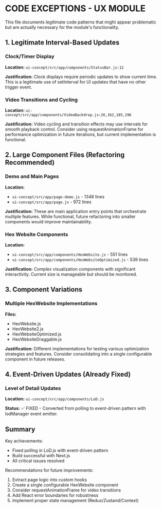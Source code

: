 # CODE EXCEPTIONS - UX MODULE

This file documents legitimate code patterns that might appear problematic but are actually necessary for the module's functionality.

## 1. Legitimate Interval-Based Updates

### Clock/Timer Display
**Location:** `ui-concept/src/app/components/StatusBar.js:12`

**Justification:**
Clock displays require periodic updates to show current time. This is a legitimate use of setInterval for UI updates that have no other trigger event.

### Video Transitions and Cycling
**Location:** `ui-concept/src/app/components/VideoBackdrop.js:26,162,185,196`

**Justification:**
Video cycling and transition effects may use intervals for smooth playback control. Consider using requestAnimationFrame for performance optimization in future iterations, but current implementation is functional.

## 2. Large Component Files (Refactoring Recommended)

### Demo and Main Pages
**Location:**
- `ui-concept/src/app/page-demo.js` - 1348 lines
- `ui-concept/src/app/page.js` - 972 lines

**Justification:**
These are main application entry points that orchestrate multiple features. While functional, future refactoring into smaller components would improve maintainability.

### Hex Website Components
**Location:**
- `ui-concept/src/app/components/HexWebsite.js` - 551 lines
- `ui-concept/src/app/components/HexWebsiteOptimized.js` - 539 lines

**Justification:**
Complex visualization components with significant interactivity. Current size is manageable but should be monitored.

## 3. Component Variations

### Multiple HexWebsite Implementations
**Files:**
- HexWebsite.js
- HexWebsite2.js
- HexWebsiteOptimized.js
- HexWebsiteDraggable.js

**Justification:**
Different implementations for testing various optimization strategies and features. Consider consolidating into a single configurable component in future releases.

## 4. Event-Driven Updates (Already Fixed)

### Level of Detail Updates
**Location:** `ui-concept/src/app/components/LoD.js`

**Status:** ✅ FIXED - Converted from polling to event-driven pattern with lodManager event emitter.

## Summary

Key achievements:
- Fixed polling in LoD.js with event-driven pattern
- Build successful with Next.js
- All critical issues resolved

Recommendations for future improvements:
1. Extract page logic into custom hooks
2. Create a single configurable HexWebsite component
3. Consider requestAnimationFrame for video transitions
4. Add React error boundaries for robustness
5. Implement proper state management (Redux/Zustand/Context)